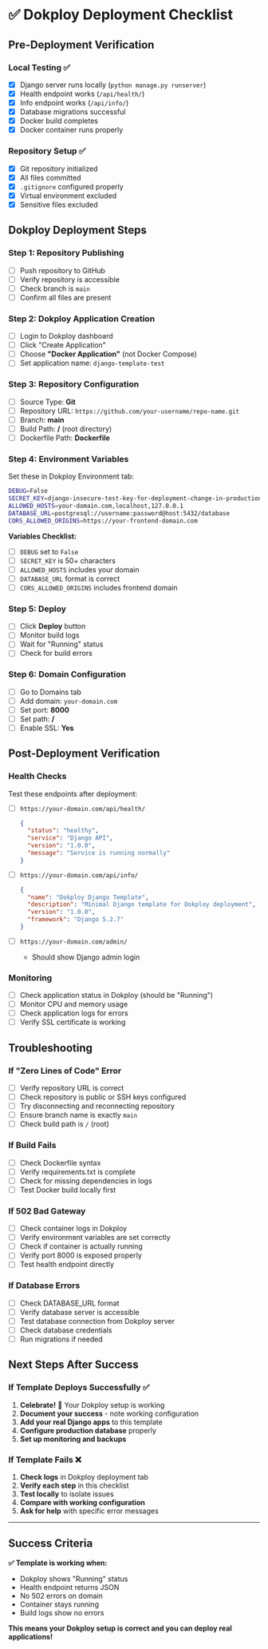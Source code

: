 # ✅ Dokploy Deployment Checklist

## Pre-Deployment Verification

### Local Testing ✅
- [x] Django server runs locally (`python manage.py runserver`)
- [x] Health endpoint works (`/api/health/`)
- [x] Info endpoint works (`/api/info/`)  
- [x] Database migrations successful
- [x] Docker build completes
- [x] Docker container runs properly

### Repository Setup ✅
- [x] Git repository initialized
- [x] All files committed
- [x] `.gitignore` configured properly
- [x] Virtual environment excluded
- [x] Sensitive files excluded

## Dokploy Deployment Steps

### Step 1: Repository Publishing
- [ ] Push repository to GitHub
- [ ] Verify repository is accessible
- [ ] Check branch is `main`
- [ ] Confirm all files are present

### Step 2: Dokploy Application Creation
- [ ] Login to Dokploy dashboard
- [ ] Click "Create Application"
- [ ] Choose **"Docker Application"** (not Docker Compose)
- [ ] Set application name: `django-template-test`

### Step 3: Repository Configuration
- [ ] Source Type: **Git**
- [ ] Repository URL: `https://github.com/your-username/repo-name.git`
- [ ] Branch: **main**
- [ ] Build Path: **/** (root directory)
- [ ] Dockerfile Path: **Dockerfile**

### Step 4: Environment Variables
Set these in Dokploy Environment tab:

```bash
DEBUG=False
SECRET_KEY=django-insecure-test-key-for-deployment-change-in-production-123456789012345678901234567890
ALLOWED_HOSTS=your-domain.com,localhost,127.0.0.1
DATABASE_URL=postgresql://username:password@host:5432/database
CORS_ALLOWED_ORIGINS=https://your-frontend-domain.com
```

**Variables Checklist:**
- [ ] `DEBUG` set to `False`
- [ ] `SECRET_KEY` is 50+ characters
- [ ] `ALLOWED_HOSTS` includes your domain
- [ ] `DATABASE_URL` format is correct
- [ ] `CORS_ALLOWED_ORIGINS` includes frontend domain

### Step 5: Deploy
- [ ] Click **Deploy** button
- [ ] Monitor build logs
- [ ] Wait for "Running" status
- [ ] Check for build errors

### Step 6: Domain Configuration
- [ ] Go to Domains tab
- [ ] Add domain: `your-domain.com`
- [ ] Set port: **8000**
- [ ] Set path: **/**
- [ ] Enable SSL: **Yes**

## Post-Deployment Verification

### Health Checks
Test these endpoints after deployment:

- [ ] `https://your-domain.com/api/health/`
  ```json
  {
    "status": "healthy",
    "service": "Django API", 
    "version": "1.0.0",
    "message": "Service is running normally"
  }
  ```

- [ ] `https://your-domain.com/api/info/`
  ```json
  {
    "name": "Dokploy Django Template",
    "description": "Minimal Django template for Dokploy deployment",
    "version": "1.0.0", 
    "framework": "Django 5.2.7"
  }
  ```

- [ ] `https://your-domain.com/admin/`
  - Should show Django admin login

### Monitoring
- [ ] Check application status in Dokploy (should be "Running")
- [ ] Monitor CPU and memory usage
- [ ] Check application logs for errors
- [ ] Verify SSL certificate is working

## Troubleshooting

### If "Zero Lines of Code" Error
- [ ] Verify repository URL is correct
- [ ] Check repository is public or SSH keys configured
- [ ] Try disconnecting and reconnecting repository
- [ ] Ensure branch name is exactly `main`
- [ ] Check build path is `/` (root)

### If Build Fails
- [ ] Check Dockerfile syntax
- [ ] Verify requirements.txt is complete
- [ ] Check for missing dependencies in logs
- [ ] Test Docker build locally first

### If 502 Bad Gateway
- [ ] Check container logs in Dokploy
- [ ] Verify environment variables are set correctly
- [ ] Check if container is actually running
- [ ] Verify port 8000 is exposed properly
- [ ] Test health endpoint directly

### If Database Errors
- [ ] Check DATABASE_URL format
- [ ] Verify database server is accessible
- [ ] Test database connection from Dokploy server
- [ ] Check database credentials
- [ ] Run migrations if needed

## Next Steps After Success

### If Template Deploys Successfully ✅
1. **Celebrate!** 🎉 Your Dokploy setup is working
2. **Document your success** - note working configuration
3. **Add your real Django apps** to this template
4. **Configure production database** properly
5. **Set up monitoring and backups**

### If Template Fails ❌
1. **Check logs** in Dokploy deployment tab
2. **Verify each step** in this checklist
3. **Test locally** to isolate issues
4. **Compare with working configuration**
5. **Ask for help** with specific error messages

---

## Success Criteria

**✅ Template is working when:**
- Dokploy shows "Running" status
- Health endpoint returns JSON
- No 502 errors on domain
- Container stays running
- Build logs show no errors

**This means your Dokploy setup is correct and you can deploy real applications!**
